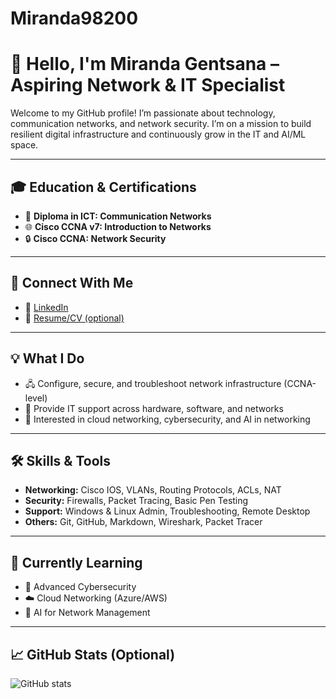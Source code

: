 # Miranda98200
# 👋 Hello, I'm Miranda Gentsana – Aspiring Network & IT Specialist

Welcome to my GitHub profile! I’m passionate about technology, communication networks, and network security. I’m on a mission to build resilient digital infrastructure and continuously grow in the IT and AI/ML space.

---

## 🎓 Education & Certifications

- 📘 **Diploma in ICT: Communication Networks**
- 🌐 **Cisco CCNA v7: Introduction to Networks**
- 🔒 **Cisco CCNA: Network Security**

---

## 🔗 Connect With Me

- 💼 [LinkedIn](www.linkedin.com/in/miranda-gentsana-6b4a071bb)
- 📂 [Resume/CV (optional)](https://yourwebsite.com/resume.pdf)

---

## 💡 What I Do

- 🖧 Configure, secure, and troubleshoot network infrastructure (CCNA-level)
- 🔧 Provide IT support across hardware, software, and networks
- 📡 Interested in cloud networking, cybersecurity, and AI in networking

---

## 🛠️ Skills & Tools

- **Networking:** Cisco IOS, VLANs, Routing Protocols, ACLs, NAT
- **Security:** Firewalls, Packet Tracing, Basic Pen Testing
- **Support:** Windows & Linux Admin, Troubleshooting, Remote Desktop
- **Others:** Git, GitHub, Markdown, Wireshark, Packet Tracer

---

## 🌱 Currently Learning

- 🔐 Advanced Cybersecurity
- ☁️ Cloud Networking (Azure/AWS)
- 🤖 AI for Network Management

---

## 📈 GitHub Stats (Optional)
![GitHub stats](https://github-readme-stats.vercel.app/api?username=YourUsername&show_icons=true&theme=radical)
